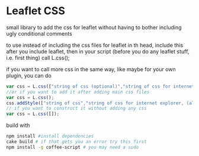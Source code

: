 Leaflet CSS
==========

small library to add the css for leaflet without having to bother including ugly conditional comments

to use instead of including the css files for leaflet in th head, include this after you include leaflet, then in your script (before you do any leaflet stuff, i.e. first thing) call L.css();

if you want to call more css in the same way, like maybe for your own plugin, you can do

```javascript
var css = L.css(["string of css (optional)","string of css for internet explorer, (also optional)"]);
//or if you want to add it after adding main css files
var css = L.css();
css.addStyle(["string of css","string of css for internet explorer, (also optional)"])
// if you want to construct it without adding any css
var css = L.css([]);
```
build with 
```bash
npm install #install dependencies
cake build # if that gets you an error try this first
npm install -g coffee-script # you may need a sudo